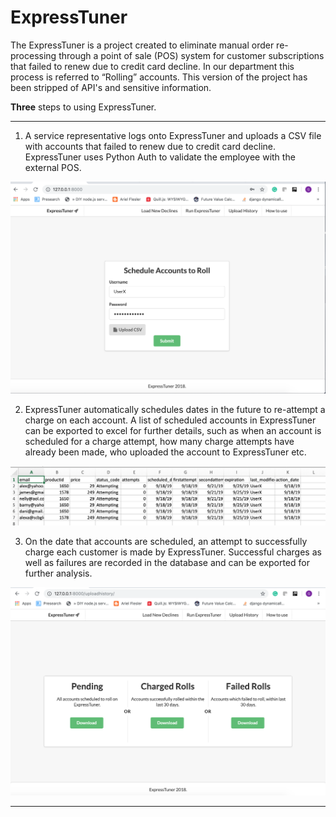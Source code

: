 # ExpressTuner

The ExpressTuner is a project created to eliminate manual order re-processing 
through a point of sale (POS) system for customer subscriptions that failed to renew
due to credit card decline. In our department this process is referred to “Rolling” 
accounts. This version of the project has been stripped of API's and sensitive information.

<b>Three</b> steps to using ExpressTuner.
<hr>


1) A service representative logs onto ExpressTuner and uploads a CSV file with
accounts that failed to renew due to credit card decline. ExpressTuner uses Python Auth
to validate the employee with the external POS.

![alt text](https://github.com/Gsoto24/ExpressTuner/blob/master/Screen%20Shot%202019-09-18%20at%202.33.52%20PM.png)


2) ExpressTuner automatically schedules dates in the future to re-attempt a charge on each account. 
A list of scheduled accounts in ExpressTuner can be exported to excel for further details, such as when an 
account is scheduled for a charge attempt, how many charge attempts have already been made, who uploaded the
account to ExpressTuner etc.

![alt text](https://github.com/Gsoto24/ExpressTuner/blob/master/Screen%20Shot%202019-09-18%20at%202.41.27%20PM.png)

3) On the date that accounts are scheduled, an attempt to successfully charge each customer is made by ExpressTuner. 
Successful charges as well as failures are recorded in the database and can be exported for further analysis.

![alt text](https://github.com/Gsoto24/ExpressTuner/blob/master/Screen%20Shot%202019-09-18%20at%202.38.09%20PM.png)

<hr>




